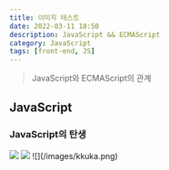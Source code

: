 ```yaml
---
title: 이미지 테스트
date: 2022-03-11 18:50
description: JavaScript && ECMAScript
category: JavaScript
tags: [front-end, JS]
---
```


> JavaScript와 ECMAScript의 관계

## JavaScript

### JavaScript의 탄생

<img src="/images/kukka.png"/>
<img src="/images/window.jpg"/>
![](/images/kkuka.png)
